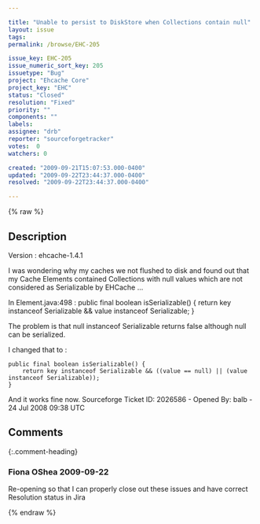```yaml
---

title: "Unable to persist to DiskStore when Collections contain null"
layout: issue
tags: 
permalink: /browse/EHC-205

issue_key: EHC-205
issue_numeric_sort_key: 205
issuetype: "Bug"
project: "Ehcache Core"
project_key: "EHC"
status: "Closed"
resolution: "Fixed"
priority: ""
components: ""
labels: 
assignee: "drb"
reporter: "sourceforgetracker"
votes:  0
watchers: 0

created: "2009-09-21T15:07:53.000-0400"
updated: "2009-09-22T23:44:37.000-0400"
resolved: "2009-09-22T23:44:37.000-0400"

---
```




{% raw %}



## Description

<div markdown="1" class="description">

Version : ehcache-1.4.1

I was wondering why my caches we not flushed to disk and found out that my Cache Elements contained Collections with null values which are not considered as Serializable by EHCache ...

In Element.java:498 :
    public final boolean isSerializable() {
        return key instanceof Serializable && value instanceof Serializable;
    }

The problem is that null instanceof Serializable returns false although null can be serialized.

I changed that to :

    public final boolean isSerializable() {
        return key instanceof Serializable && ((value == null) || (value instanceof Serializable));
    }

And it works fine now.
Sourceforge Ticket ID: 2026586 - Opened By: balb - 24 Jul 2008 09:38 UTC

</div>

## Comments


{:.comment-heading}
### **Fiona OShea** <span class="date">2009-09-22</span>

<div markdown="1" class="comment">

Re-opening so that I can properly close out these issues and have correct Resolution status in Jira

</div>



{% endraw %}

